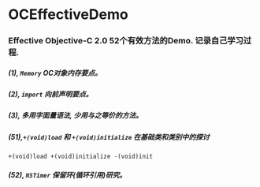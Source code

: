 # OCEffectiveDemo

### Effective Objective-C 2.0 52个有效方法的Demo. 记录自己学习过程.
##### (1), `Memory` OC对象内存要点。
##### (2), `import` 向前声明要点。
##### (3), 多用字面量语法, 少用与之等价的方法。
##### (51),`+(void)load` 和 `+(void)initialize` 在基础类和类别中的探讨 <br>
`+(void)load +(void)initialize -(void)init`

##### (52), `NSTimer` 保留环(循环引用)研究。

